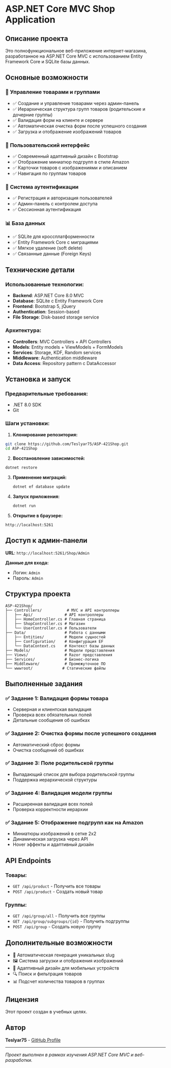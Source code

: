 # ASP.NET Core MVC Shop Application

## Описание проекта

Это полнофункциональное веб-приложение интернет-магазина, разработанное на ASP.NET Core MVC с использованием Entity Framework Core и SQLite базы данных.

## Основные возможности

### 🛒 **Управление товарами и группами**
- ✅ Создание и управление товарами через админ-панель
- ✅ Иерархическая структура групп товаров (родительские и дочерние группы)
- ✅ Валидация форм на клиенте и сервере
- ✅ Автоматическая очистка форм после успешного создания
- ✅ Загрузка и отображение изображений товаров

### 🎨 **Пользовательский интерфейс**
- ✅ Современный адаптивный дизайн с Bootstrap
- ✅ Отображение миниатюр подгрупп в стиле Amazon
- ✅ Карточки товаров с изображениями и описанием
- ✅ Навигация по группам товаров

### 🔐 **Система аутентификации**
- ✅ Регистрация и авторизация пользователей
- ✅ Админ-панель с контролем доступа
- ✅ Сессионная аутентификация

### 📊 **База данных**
- ✅ SQLite для кроссплатформенности
- ✅ Entity Framework Core с миграциями
- ✅ Мягкое удаление (soft delete)
- ✅ Связанные данные (Foreign Keys)

## Технические детали

### Использованные технологии:
- **Backend**: ASP.NET Core 8.0 MVC
- **Database**: SQLite с Entity Framework Core
- **Frontend**: Bootstrap 5, jQuery
- **Authentication**: Session-based
- **File Storage**: Disk-based storage service

### Архитектура:
- **Controllers**: MVC Controllers + API Controllers
- **Models**: Entity models + ViewModels + FormModels
- **Services**: Storage, KDF, Random services
- **Middleware**: Authentication middleware
- **Data Access**: Repository pattern с DataAccessor

## Установка и запуск

### Предварительные требования:
- .NET 8.0 SDK
- Git

### Шаги установки:

1. **Клонирование репозитория:**
```bash
git clone https://github.com/Teslyar75/ASP-421Shop.git
cd ASP-421Shop
```

2. **Восстановление зависимостей:**
```bash
dotnet restore
```

3. **Применение миграций:**
   ```bash
   dotnet ef database update
   ```

4. **Запуск приложения:**
   ```bash
   dotnet run
   ```

5. **Открытие в браузере:**
```
http://localhost:5261
```

## Доступ к админ-панели

**URL**: `http://localhost:5261/Shop/Admin`

**Данные для входа:**
- Логин: `Admin`
- Пароль: `Admin`

## Структура проекта

```
ASP-421Shop/
├── Controllers/           # MVC и API контроллеры
│   ├── Api/              # API контроллеры
│   ├── HomeController.cs # Главная страница
│   ├── ShopController.cs # Магазин
│   └── UserController.cs # Пользователи
├── Data/                 # Работа с данными
│   ├── Entities/         # Модели сущностей
│   ├── Configuration/    # Конфигурация EF
│   └── DataContext.cs    # Контекст базы данных
├── Models/               # Модели представления
├── Views/                # Razor представления
├── Services/             # Бизнес-логика
├── Middleware/           # Промежуточное ПО
└── wwwroot/             # Статические файлы
```

## Выполненные задания

### ✅ **Задание 1**: Валидация формы товара
- Серверная и клиентская валидация
- Проверка всех обязательных полей
- Детальные сообщения об ошибках

### ✅ **Задание 2**: Очистка формы после успешного создания
- Автоматический сброс формы
- Очистка сообщений об ошибках

### ✅ **Задание 3**: Поле родительской группы
- Выпадающий список для выбора родительской группы
- Поддержка иерархической структуры

### ✅ **Задание 4**: Валидация модели группы
- Расширенная валидация всех полей
- Проверка корректности иерархии

### ✅ **Задание 5**: Отображение подгрупп как на Amazon
- Миниатюры изображений в сетке 2x2
- Динамическая загрузка через API
- Hover эффекты и адаптивный дизайн

## API Endpoints

### Товары:
- `GET /api/product` - Получить все товары
- `POST /api/product` - Создать новый товар

### Группы:
- `GET /api/group/all` - Получить все группы
- `GET /api/group/subgroups/{id}` - Получить подгруппы
- `POST /api/group` - Создать новую группу

## Дополнительные возможности

- 🔄 Автоматическая генерация уникальных slug
- 🖼️ Система загрузки и отображения изображений
- 📱 Адаптивный дизайн для мобильных устройств
- 🔍 Поиск и фильтрация товаров
- 📊 Подсчет количества товаров в группах

## Лицензия

Этот проект создан в учебных целях.

## Автор

**Teslyar75** - [GitHub Profile](https://github.com/Teslyar75)

---

*Проект выполнен в рамках изучения ASP.NET Core MVC и веб-разработки.*